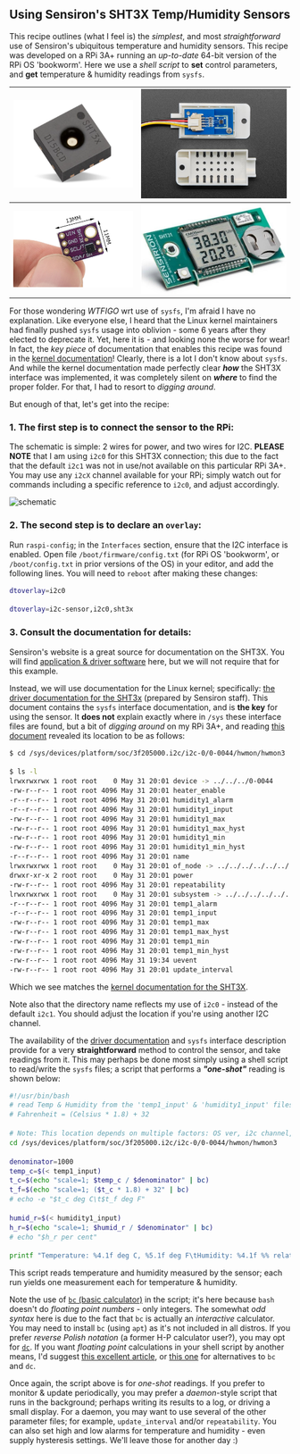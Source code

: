 ## Using Sensiron's SHT3X Temp/Humidity Sensors

This recipe outlines (what I feel is) the *simplest*, and most *straightforward* use of Sensiron's ubiquitous temperature and humidity sensors. This recipe was developed on a RPi 3A+ running an *up-to-date* 64-bit version of the RPi OS 'bookworm'. Here we use a *shell script* to **set** control parameters, and **get** temperature & humidity readings from `sysfs`. 

| ![SHT3x_chip](./pix/SHT3x_chip.png)     | ![SHT3x-module-2](./pix/SHT3x-module-2.jpg)   |
| --------------------------------------- | --------------------------------------------- |
| ![SHT3x-module](./pix/SHT3x-module.jpg) | ![SHT3x-w-display](./pix/SHT3x-w-display.jpg) |

For those wondering *WTFIGO* wrt use of `sysfs`, I'm afraid I have no explanation. Like everyone else, I heard that the Linux kernel maintainers had finally pushed `sysfs` usage into oblivion - some 6 years after they elected to deprecate it. Yet, here it is - and looking none the worse for wear! In fact, the *key piece* of documentation that enables this recipe was found in the [kernel documentation](https://www.kernel.org/doc/html/latest/hwmon/sht3x.html)! Clearly, there is a lot I don't know about `sysfs`. And while the kernel documentation made perfectly clear ***how*** the SHT3X interface was implemented, it was completely silent on ***where*** to find the proper folder. For that, I had to resort to *digging around*.   

But enough of that, let's get into the recipe: 

### 1. The first step is to connect the sensor to the RPi: 

The schematic is simple: 2 wires for power, and two wires for I2C. **PLEASE NOTE** that I am using `i2c0` for this SHT3X connection; this due to the fact that the default `i2c1` was not in use/not available on this particular RPi 3A+. You may use any `i2cX` channel available for your RPi; simply watch out for commands including a specific reference to `i2c0`, and adjust accordingly.  

<!-- Begin schematic: In order to preserve an editable schematic, please
     don't edit this section directly.
     Click the "edit" link below the image in the preview instead. -->

![schematic](https://i.sstatic.net/mLq5TW5D.png)

<!-- End schematic -->

### 2. The second step is to declare an `overlay`:  

Run `raspi-config`; in the `Interfaces` section, ensure that the I2C interface is enabled. Open file `/boot/firmware/config.txt` (for RPi OS 'bookworm', or `/boot/config.txt` in prior versions of the OS)   in your editor, and add the following lines. You will need to `reboot` after making these changes:

```bash
dtoverlay=i2c0 

dtoverlay=i2c-sensor,i2c0,sht3x
```

### 3. Consult the documentation for details:

Sensiron's website is a great source for documentation on the SHT3X. You will find [application & driver software](https://sensirion.com/products/catalog/SHT30-DIS-F) here, but we will not require that for this example. 

Instead, we will use documentation for the Linux kernel; specifically: [the driver documentation for the SHT3x](https://www.kernel.org/doc/html/latest/hwmon/sht3x.html) (prepared by Sensiron staff). This document contains the `sysfs` interface documentation, and is **the key** for using the sensor. It **does not** explain exactly where in `/sys` these interface files are found, but a bit of *digging around* on my RPi 3A+, and reading [this document](https://www.kernel.org/doc/html/latest/i2c/i2c-sysfs.html) revealed its location to be as follows: 

```bash
$ cd /sys/devices/platform/soc/3f205000.i2c/i2c-0/0-0044/hwmon/hwmon3

$ ls -l 
lrwxrwxrwx 1 root root    0 May 31 20:01 device -> ../../../0-0044
-rw-r--r-- 1 root root 4096 May 31 20:01 heater_enable
-r--r--r-- 1 root root 4096 May 31 20:01 humidity1_alarm
-r--r--r-- 1 root root 4096 May 31 20:01 humidity1_input
-rw-r--r-- 1 root root 4096 May 31 20:01 humidity1_max
-rw-r--r-- 1 root root 4096 May 31 20:01 humidity1_max_hyst
-rw-r--r-- 1 root root 4096 May 31 20:01 humidity1_min
-rw-r--r-- 1 root root 4096 May 31 20:01 humidity1_min_hyst
-r--r--r-- 1 root root 4096 May 31 20:01 name
lrwxrwxrwx 1 root root    0 May 31 20:01 of_node -> ../../../../../../../../firmware/devicetree/base/soc/i2c@7e205000/sht3x@44
drwxr-xr-x 2 root root    0 May 31 20:01 power
-rw-r--r-- 1 root root 4096 May 31 20:01 repeatability
lrwxrwxrwx 1 root root    0 May 31 20:01 subsystem -> ../../../../../../../../class/hwmon
-r--r--r-- 1 root root 4096 May 31 20:01 temp1_alarm
-r--r--r-- 1 root root 4096 May 31 20:01 temp1_input
-rw-r--r-- 1 root root 4096 May 31 20:01 temp1_max
-rw-r--r-- 1 root root 4096 May 31 20:01 temp1_max_hyst
-rw-r--r-- 1 root root 4096 May 31 20:01 temp1_min
-rw-r--r-- 1 root root 4096 May 31 20:01 temp1_min_hyst
-rw-r--r-- 1 root root 4096 May 31 19:34 uevent
-rw-r--r-- 1 root root 4096 May 31 20:01 update_interval
```

Which we see matches the [kernel documentation for the SHT3X](https://www.kernel.org/doc/html/latest/hwmon/sht3x.html). 

Note also that the directory name reflects my use of `i2c0` - instead of the default `i2c1`. You should adjust the location if you're using another I2C channel. 

The availability of the [driver documentation](https://www.kernel.org/doc/html/latest/hwmon/sht3x.html) and `sysfs` interface description provide for a very **straightforward** method to control the sensor, and take readings from it. This may perhaps be done most simply using a shell script to read/write the `sysfs` files; a script that performs a ***"one-shot"*** reading is shown below: 

```bash
#!/usr/bin/bash
# read Temp & Humidity from the 'temp1_input' & 'humidity1_input' files
# Fahrenheit = (Celsius * 1.8) + 32

# Note: This location depends on multiple factors: OS ver, i2c channel, etc.
cd /sys/devices/platform/soc/3f205000.i2c/i2c-0/0-0044/hwmon/hwmon3

denominator=1000
temp_c=$(< temp1_input)
t_c=$(echo "scale=1; $temp_c / $denominator" | bc)
t_f=$(echo "scale=1; ($t_c * 1.8) + 32" | bc)
# echo -e "$t_c deg C\t$t_f deg F"

humid_r=$(< humidity1_input)
h_r=$(echo "scale=1; $humid_r / $denominator" | bc)
# echo "$h_r per cent"

printf "Temperature: %4.1f deg C, %5.1f deg F\tHumidity: %4.1f %% relative humidity\n" $t_c $t_f $h_r

```

This script reads temperature and humidity measured by the sensor; each run yields one measurement each for temperature & humidity. 

Note the use of [`bc` (basic calculator)](https://www.gnu.org/software/bc/manual/html_mono/bc.html) in the script; it's here because `bash` doesn't do *floating point numbers* - only integers. The somewhat *odd syntax* here is due to the fact that `bc` is actually an *interactive* calculator. You may need to install `bc` (using `apt`) as it's not included in all distros. If you prefer *reverse Polish notation* (a former H-P calculator user?), you may opt for [`dc`](https://www.gnu.org/software/bc/manual/dc-1.05/html_mono/dc.html).  If you want *floating point* calculations in your shell script by another means, I'd suggest [this excellent article](https://www.baeldung.com/linux/shell-round-floating-point-numbers), or [this one](https://www.howtogeek.com/floating-point-math-in-linux-bash/) for alternatives to `bc` and `dc`. 

Once again, the script above is for *one-shot* readings. If you prefer to monitor & update periodically, you may prefer a *daemon*-style script that runs in the background; perhaps writing its results to a log, or driving a small display. For a daemon, you may want to use several of the other parameter files; for example, `update_interval` and/or `repeatability`. You can also set high and low alarms for temperature and humidity - even supply hysteresis settings. We'll leave those for another day :) 

